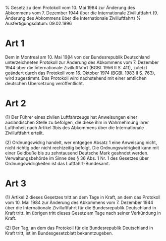 % Gesetz zu dem Protokoll vom 10. Mai 1984 zur Änderung des Abkommens vom 7. Dezember 1944 über die Internationale Zivilluftfahrt (9. Änderung des Abkommens über die Internationale Zivilluftfahrt)
% Ausfertigungsdatum: 09.02.1996
 
# Art 1

Dem in Montreal am 10. Mai 1984 von der Bundesrepublik Deutschland unterzeichneten Protokoll zur Änderung des Abkommens vom 7. Dezember 1944 über die Internationale Zivilluftfahrt (BGBl. 1956 II S. 411), zuletzt geändert durch das Protokoll vom 16. Oktober 1974 (BGBl. 1983 II S. 763), wird zugestimmt. Das Protokoll wird nachstehend mit einer amtlichen deutschen Übersetzung veröffentlicht.

# Art 2

(1) Der Führer eines zivilen Luftfahrzeugs hat Anweisungen einer ausländischen Stelle zu befolgen, die diese ihm in Wahrnehmung ihrer Lufthoheit nach Artikel 3bis des Abkommens über die Internationale Zivilluftfahrt erteilt.

(2) Ordnungswidrig handelt, wer entgegen Absatz 1 eine Anweisung nicht, nicht richtig oder nicht rechtzeitig befolgt. Die Ordnungswidrigkeit kann mit einer Geldbuße bis zu zehntausend Deutsche Mark geahndet werden. Verwaltungsbehörde im Sinne des § 36 Abs. 1 Nr. 1 des Gesetzes über Ordnungswidrigkeiten ist das Luftfahrt-Bundesamt.

# Art 3

(1) Artikel 2 dieses Gesetzes tritt an dem Tage in Kraft, an dem das Protokoll vom 10. Mai 1984 zur Änderung des Abkommens vom 7. Dezember 1944 über die Internationale Zivilluftfahrt für die Bundesrepublik Deutschland in Kraft tritt. Im übrigen tritt dieses Gesetz am Tage nach seiner Verkündung in Kraft.

(2) Der Tag, an dem das Protokoll für die Bundesrepublik Deutschland in Kraft tritt, ist im Bundesgesetzblatt bekanntzugeben.
